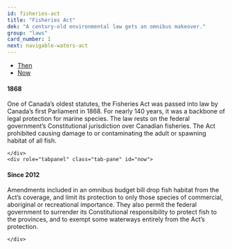 ```yaml
---
id: fisheries-act
title: "Fisheries Act"
dek: "A century-old environmental law gets an omnibus makeover."
group: "laws"
card_number: 1
next: navigable-waters-act
---
```


<div role="tabpanel">

  <!-- Nav tabs -->
  <ul class="nav nav-tabs" role="tablist">
    <li role="presentation" class="active"><a href="#then" aria-controls="then" role="tab" data-toggle="tab">Then</a></li>
    <li role="presentation"><a href="#now" aria-controls="now" role="tab" data-toggle="tab">Now</a></li>
  </ul>

  <!-- Tab panes -->
  <div class="tab-content">
    <div role="tabpanel" class="tab-pane active" id="then">

<h4>1868</h4>

<p>One of Canada’s oldest statutes, the Fisheries Act was passed into law by Canada’s first Parliament in 1868. For nearly 140 years, it was a backbone of legal protection for marine species. The law rests on the federal government’s Constitutional jurisdiction over Canadian fisheries. The Act prohibited causing damage to or contaminating the adult or spawning habitat of all fish.</p>

    </div>
    <div role="tabpanel" class="tab-pane" id="now">

<h4>Since 2012</h4>

<p>Amendments included in an omnibus budget bill drop fish habitat from the Act’s coverage, and limit its protection to only those species of commercial, aboriginal or recreational importance. They also permit the federal government to surrender its Constitutional responsibility to protect fish to the provinces, and to exempt some waterways entirely from the Act’s protection.</p>

    </div>
  </div>

</div>

